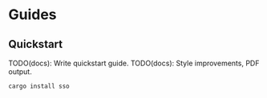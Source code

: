 # Guides

## Quickstart

TODO(docs): Write quickstart guide.
TODO(docs): Style improvements, PDF output.

```bash
cargo install sso
```
